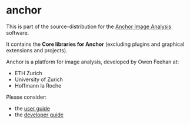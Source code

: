 # anchor

This is part of the source-distribution for the [Anchor Image Analysis](http://www.anchoranalysis.org) software.

It contains the **Core libraries for Anchor** (excluding plugins and graphical extensions and projects).

Anchor is a platform for image analysis, developed by Owen Feehan at:

* ETH Zurich
* University of Zurich
* Hoffmann la Roche

Please consider:
* the [user guide](https://www.anchoranalysis.org/user_guide.html)
* the [developer guide](https://www.anchoranalysis.org/developer_guide.html)